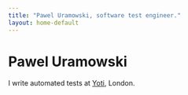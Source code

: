 ```yaml
---
title: "Pawel Uramowski, software test engineer."
layout: home-default
---
```


# Pawel Uramowski

I write automated tests at [Yoti](https://www.yoti.com), London.
